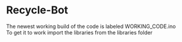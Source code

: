 # Recycle-Bot
The newest working build of the code is labeled WORKING_CODE.ino<br>
To get it to work import the libraries from the libraries folder
